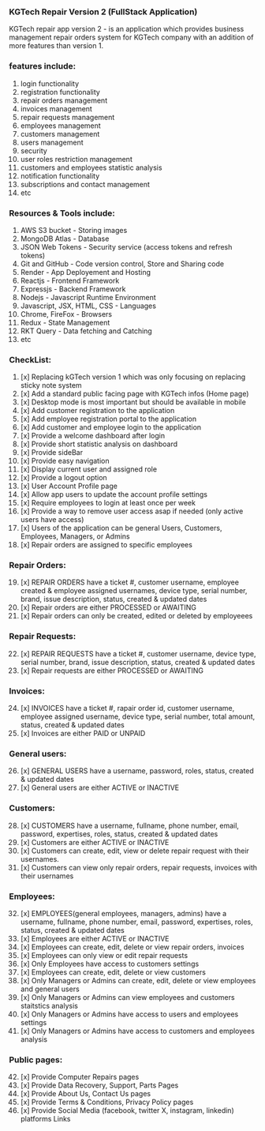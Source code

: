 ### KGTech Repair Version 2 (FullStack Application)
KGTech repair app version 2 - is an application which provides business management repair orders system for KGTech company with an addition of more features than version 1. 

### features include: 
1. login functionality
2. registration functionality
3. repair orders management
4. invoices management
5. repair requests management
6. employees management
7. customers management
8. users management
8. security
9. user roles restriction management
10. customers and employees statistic analysis
11. notification functionality
12. subscriptions and contact management
13. etc

### Resources & Tools include: 
1. AWS S3 bucket - Storing images
2. MongoDB Atlas - Database
3. JSON Web Tokens - Security service (access tokens and refresh tokens)
4. Git and GitHub - Code version control, Store and Sharing code
5. Render - App Deployement and Hosting
6. Reactjs - Frontend Framework
7. Expressjs - Backend Framework
8. Nodejs - Javascript Runtime Environment
9. Javascript, JSX, HTML, CSS - Languages
10. Chrome, FireFox - Browsers
11. Redux - State Management
12. RKT Query - Data fetching and Catching
13. etc


### CheckList: 
1. [x] Replacing kGTech version 1 which was only focusing on replacing sticky note system
2. [x] Add a standard public facing page with KGTech infos (Home page)
3. [x] Desktop mode is most important but should be available in mobile
4. [x] Add customer registration to the application
5. [x] Add employee registration portal to the application 
6. [x] Add customer and employee login to the application
7. [x] Provide a welcome dashboard after login 
8. [x] Provide short statistic analysis on dashboard
9. [x] Provide sideBar
10. [x] Provide easy navigation
11. [x] Display current user and assigned role 
12. [x] Provide a logout option
13. [x] User Account Profile page
14. [x] Allow app users to update the account profile settings
15. [x] Require employees to login at least once per week
16. [x] Provide a way to remove user access asap if needed (only active users have access)
17. [x] Users of the application can be general Users, Customers, Employees, Managers, or Admins 
18. [x] Repair orders are assigned to specific employees
### Repair Orders: 
19. [x] REPAIR ORDERS have a ticket #, customer username, employee created & employee assigned usernames, device type, serial number, brand, issue description, status, created & updated dates
20. [x] Repair orders are either PROCESSED or AWAITING
21. [x] Repair orders can only be created, edited or deleted by employeees
### Repair Requests: 
22. [x] REPAIR REQUESTS have a ticket #, customer username, device type, serial number, brand, issue description, status, created & updated dates
23. [x] Repair requests are either PROCESSED or AWAITING
### Invoices: 
24. [x] INVOICES have a ticket #, rapair order id, customer username, employee assigned username, device type, serial number, total amount, status, created & updated dates
25. [x] Invoices are either PAID or UNPAID
### General users: 
26. [x] GENERAL USERS have a username, password, roles, status, created & updated dates
27. [x] General users are either ACTIVE or INACTIVE
### Customers: 
28. [x] CUSTOMERS have a username, fullname, phone number, email, password, expertises, roles, status, created & updated dates
29. [x] Customers are either ACTIVE or INACTIVE
30. [x] Customers can create, edit, view or delete repair request with their usernames.
31. [x] Customers can view only repair orders, repair requests, invoices with their usernames
### Employees: 
32. [x] EMPLOYEES(general employees, managers, admins) have a username, fullname, phone number, email, password, expertises, roles, status, created & updated dates
33. [x] Employees are either ACTIVE or INACTIVE
34. [x] Employees can create, edit, delete or view repair orders, invoices
35. [x] Employees can only view or edit repair requests
36. [x] Only Employees have access to customers settings
37. [x] Employees can create, edit, delete or view customers
38. [x] Only Managers or Admins can create, edit, delete or view employees and general users
39. [x] Only Managers or Admins can view employees and customers staitstics analysis
40. [x] Only Managers or Admins have access to users and employees settings
41. [x] Only Managers or Admins have access to customers and employees analysis
### Public pages: 
42. [x] Provide Computer  Repairs pages
43. [x] Provide Data Recovery, Support, Parts Pages
44. [x] Provide About Us, Contact Us pages
45. [x] Provide Terms & Conditions, Privacy Policy pages
46. [x] Provide Social Media (facebook, twitter X, instagram, linkedin) platforms Links